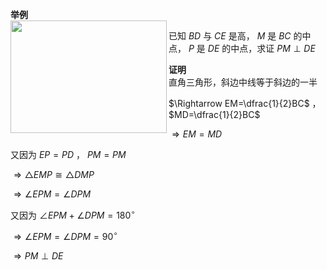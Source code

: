 **举例**  
<img src="E:\Math\work_space\math\098 resources\斜边中线模型.png" width="250px" height="180px" align="left"/>  
  
已知 $BD$ 与 $CE$ 是高， $M$ 是 $BC$ 的中点， $P$ 是 $DE$ 的中点，求证 $PM\perp DE$  
  
**证明**  
直角三角形，斜边中线等于斜边的一半  
  
$\Rightarrow EM=\dfrac{1}{2}BC$ ， $MD=\dfrac{1}{2}BC$  
  
$\Rightarrow EM=MD$  
  
又因为 $EP=PD$ ， $PM=PM$  
  
$\Rightarrow\triangle EMP\cong\triangle DMP$  
  
$\Rightarrow\angle EPM=\angle DPM$  
  
又因为 $\angle EPM+\angle DPM=180^\circ$  
  
$\Rightarrow\angle EPM=\angle DPM=90^\circ$  
  
$\Rightarrow PM\perp DE$  
